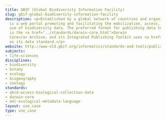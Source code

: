 ```yaml
---
title: GBIF (Global Biodiversity Information Facility)
slug: gbif-global-biodiversity-information-facility
description: <p>Established by a global network of countries and organizations, GBIF
  is a web portal promoting and facilitating the mobilization, access, discovery and
  use of biodiversity data. The preferred format for publishing data to the GBIF network
  is the <a href="../standards/darwin-core.html">Darwin
  Core</a> Archive, and its Integrated Publishing Toolkit uses <a href="../standards/eml-ecological-metadata-language.html">EML</a>
  as its data standard.</p>
website: http://www-old.gbif.org/informatics/standards-and-tools/publishing-data/data-standards
subjects:
- life-sciences
disciplines:
- biodiversity
- botany
- ecology
- biogeography
- zoology
standards:
- abcd-access-biological-collection-data
- darwin-core
- eml-ecological-metadata-language
layout: use_case
type: use_case
---
```


